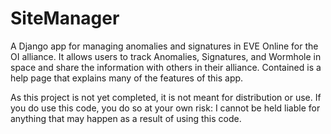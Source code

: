 SiteManager
===

A Django app for managing anomalies and signatures in EVE Online for the OI alliance. It allows users to track Anomalies, Signatures, and Wormhole in space and share the information with others in their alliance. Contained is a help page that explains many of the features of this app.

As this project is not yet completed, it is not meant for distribution or use. If you do use this code, you do so at your own risk: I cannot be held liable for anything that may happen as a result of using this code.